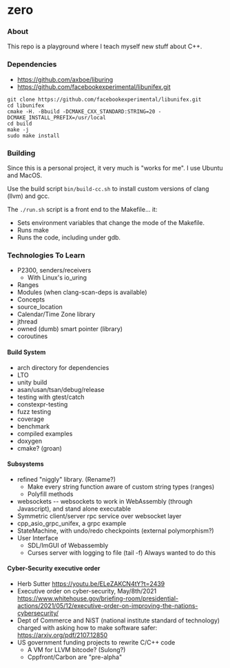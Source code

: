 
# zero

### About

This repo is a playground where I teach myself new stuff about C++.

### Dependencies

 * https://github.com/axboe/liburing
 * https://github.com/facebookexperimental/libunifex.git
 
```
git clone https://github.com/facebookexperimental/libunifex.git
cd libunifex
cmake -H. -Bbuild -DCMAKE_CXX_STANDARD:STRING=20 -DCMAKE_INSTALL_PREFIX=/usr/local
cd build
make -j
sudo make install
```

### Building

Since this is a personal project, it very much is "works for me". I use Ubuntu and MacOS.

Use the build script `bin/build-cc.sh` to install custom versions of clang (llvm) and gcc.

The `./run.sh` script is a front end to the Makefile... it:
 * Sets environment variables that change the mode of the Makefile.
 * Runs make
 * Runs the code, including under gdb.

### Technologies To Learn
 * P2300, senders/receivers
   - With Linux's io_uring
 * Ranges
 * Modules (when clang-scan-deps is available)
 * Concepts
 * source_location
 * Calendar/Time Zone library
 * jthread
 * owned<T> (dumb) smart pointer (library)
 * coroutines

#### Build System

 * arch directory for dependencies
 * LTO
 * unity build
 * asan/usan/tsan/debug/release
 * testing with gtest/catch
 * constexpr-testing
 * fuzz testing
 * coverage
 * benchmark
 * compiled examples
 * doxygen
 * cmake? (groan)

#### Subsystems

 * refined "niggly" library. (Rename?)
   - Make every string function aware of custom string types (ranges)
   - Polyfill methods
 * websockets -- websockets to work in WebAssembly (through Javascript), and stand alone executable
 * Symmetric client/server rpc service over websocket layer
 * cpp_asio_grpc_unifex, a grpc example
 * StateMachine, with undo/redo checkpoints (external polymorphism?)
 * User Interface
   - SDL/ImGUI of Webassembly
   - Curses server with logging to file (tail -f) Always wanted to do this
 
#### Cyber-Security executive order
 * Herb Sutter https://youtu.be/ELeZAKCN4tY?t=2439
 * Executive order on cyber-security, May/8th/2021 https://www.whitehouse.gov/briefing-room/presidential-actions/2021/05/12/executive-order-on-improving-the-nations-cybersecurity/
 * Dept of Commerce and NiST (national institute standard of technology) charged with asking how to make software safer:
   https://arxiv.org/pdf/2107.12850
 * US government funding projects to rewrite C/C++ code
   - A VM for LLVM bitcode? (Sulong?)
   - Cppfront/Carbon are "pre-alpha"

